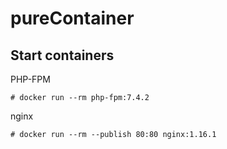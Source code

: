 # pureContainer

## Start containers

PHP-FPM
```
# docker run --rm php-fpm:7.4.2
```

nginx
```
# docker run --rm --publish 80:80 nginx:1.16.1
```
